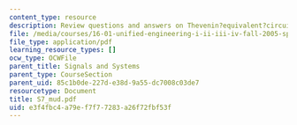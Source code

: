 ```yaml
---
content_type: resource
description: Review questions and answers on Thevenin?equivalent?circuit.
file: /media/courses/16-01-unified-engineering-i-ii-iii-iv-fall-2005-spring-2006/e3f4fbc4a79ef7f77283a26f72fbf53f_S7_mud.pdf
file_type: application/pdf
learning_resource_types: []
ocw_type: OCWFile
parent_title: Signals and Systems
parent_type: CourseSection
parent_uid: 85c1b0de-227d-e38d-9a55-dc7008c03de7
resourcetype: Document
title: S7_mud.pdf
uid: e3f4fbc4-a79e-f7f7-7283-a26f72fbf53f
---
```

